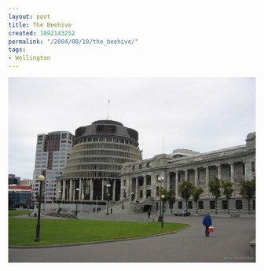 ```yaml
---
layout: post
title: The Beehive
created: 1092143252
permalink: "/2004/08/10/the_beehive/"
tags:
- Wellington
---
```


<img src="/image/images/129_2948-1042.jpg"/>

